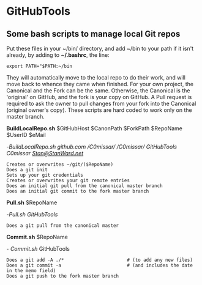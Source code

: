 # GitHubTools

## Some bash scripts to manage local Git repos

Put these files in your ~/bin/ directory, and add \~/bin to your path if it isn't already, by adding to **\~/.bashrc**, the line:
```
export PATH="$PATH:~/bin
```
They will automatically move to the local repo to do their work, and will move back to whence they came when finished.
For your own project, the Canonical and the Fork can be the same.
Otherwise, the Canonical is the 'original' on GitHub, and the fork is your copy on GitHub.
A Pull request is required to ask the owner to pull changes from your fork into the Canonical (original owner's copy).
These scripts are hard coded to work only on the master branch.

**BuildLocalRepo.sh** $GitHubHost $CanonPath $ForkPath $RepoName $UserID $eMail

\-*BuildLocalRepo.sh github.com /C0missar/ /C0missar/ GitHubTools C0missar Stan@StanWard.net*

```
Creates or overwrites ~/git/($RepoName)
Does a git init
Sets up your git credentials
Creates or overwrites your git remote entries
Does an initial git pull from the canonical master branch
Does an initial git commit to the fork master branch
```
**Pull.sh** $RepoName

\-*Pull.sh GitHubTools*
```
Does a git pull from the canonical master
```
**Commit.sh** $RepoName

\- *Commit.sh* GitHubTools
```
Does a git add -A ./*						# (to add any new files)
Does a git commit -a						# (and includes the date in the memo field)
Does a git push to the fork master branch
```
